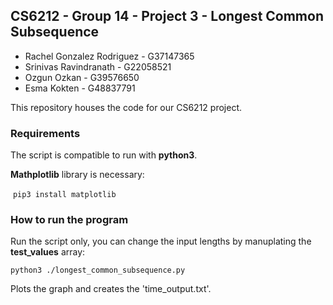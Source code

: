 ## CS6212 - Group 14 - Project 3 - Longest Common Subsequence 

- Rachel Gonzalez Rodriguez - G37147365
- Srinivas Ravindranath - G22058521
- Ozgun Ozkan - G39576650 
- Esma Kokten - G48837791

This repository houses the code for our CS6212 project.

### Requirements

The script is compatible to run with **python3**. 

**Mathplotlib** library is necessary:

​	`pip3 install matplotlib`

### How to run the program

Run the script only, you can change the input lengths by manuplating the **test_values** array:

`python3 ./longest_common_subsequence.py`

Plots the graph and creates the 'time_output.txt'. 

